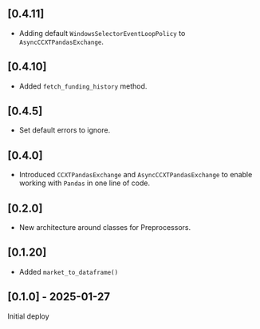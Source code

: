 ## [0.4.11]
* Adding default `WindowsSelectorEventLoopPolicy` to `AsyncCCXTPandasExchange`.

## [0.4.10]
* Added `fetch_funding_history` method.

## [0.4.5]
* Set default errors to ignore.

## [0.4.0]
* Introduced `CCXTPandasExchange` and `AsyncCCXTPandasExchange` to enable working with
`Pandas` in one line of code.

## [0.2.0]
* New architecture around classes for Preprocessors.

## [0.1.20]
* Added `market_to_dataframe()`

## [0.1.0] - 2025-01-27

Initial deploy